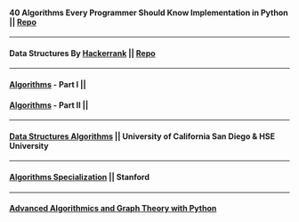 
#### 40 Algorithms Every Programmer Should Know Implementation in Python || [Repo](./40_Algorithms_Every_Programmer_Should_Know) 
----
#### Data Structures By [Hackerrank](https://www.hackerrank.com/domains/data-structures) || [Repo](./Data_Structures_Hackerrank) 
----
#### [Algorithms](https://www.coursera.org/learn/algorithms-part1) - Part I || 
#### [Algorithms](https://www.coursera.org/learn/algorithms-part2) - Part II || 
----
#### [Data Structures Algorithms](https://www.coursera.org/specializations/data-structures-algorithms) || University of California San Diego & HSE University
----
#### [Algorithms Specialization](https://www.coursera.org/specializations/algorithms) || Stanford 
----
#### [Advanced Algorithmics and Graph Theory with Python](https://learning.edx.org/course/course-v1:IMTx+NET04x+3T2018/home) 
